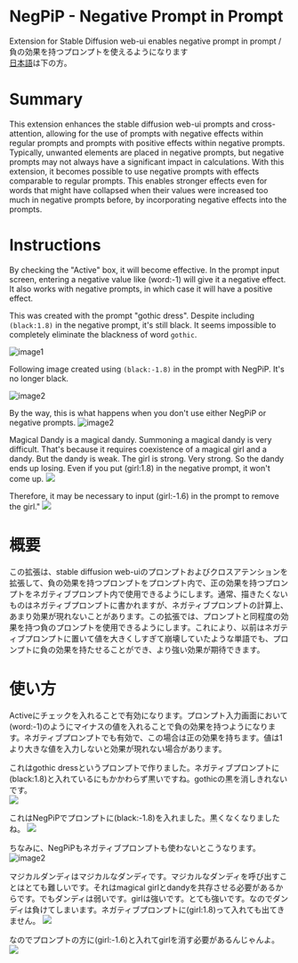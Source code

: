 # NegPiP - Negative Prompt in Prompt
Extension for Stable Diffusion web-ui enables negative prompt in prompt / 負の効果を持つプロンプトを使えるようになります  
[日本語](#概要)は下の方。

# Summary
This extension enhances the stable diffusion web-ui prompts and cross-attention, allowing for the use of prompts with negative effects within regular prompts and prompts with positive effects within negative prompts. Typically, unwanted elements are placed in negative prompts, but negative prompts may not always have a significant impact in calculations. With this extension, it becomes possible to use negative prompts with effects comparable to regular prompts. This enables stronger effects even for words that might have collapsed when their values were increased too much in negative prompts before, by incorporating negative effects into the prompts.

# Instructions
By checking the "Active" box, it will become effective. In the prompt input screen, entering a negative value like (word:-1) will give it a negative effect. It also works with negative prompts, in which case it will have a positive effect.

This was created with the prompt "gothic dress". Despite including `(black:1.8)` in the negative prompt, it's still black. It seems impossible to completely eliminate the blackness of word `gothic`.

![image1](https://github.com/hako-mikan/sd-webui-negpip/blob/imgs/sample.jpg)

Following image created using `(black:-1.8)` in the prompt with NegPiP. It's no longer black.

![image2](https://github.com/hako-mikan/sd-webui-negpip/blob/imgs/sample2.jpg)

By the way, this is what happens when you don't use either NegPiP or negative prompts.
![image2](https://github.com/hako-mikan/sd-webui-negpip/blob/imgs/sample3.jpg)


Magical Dandy is a magical dandy. Summoning a magical dandy is very difficult. That's because it requires coexistence of a magical girl and a dandy. But the dandy is weak. The girl is strong. Very strong. So the dandy ends up losing. Even if you put (girl:1.8) in the negative prompt, it won't come up. 
![](https://github.com/hako-mikan/sd-webui-negpip/blob/imgs/sample4.jpg)

Therefore, it may be necessary to input (girl:-1.6) in the prompt to remove the girl."
![](https://github.com/hako-mikan/sd-webui-negpip/blob/imgs/sample5.jpg)


# 概要
この拡張は、stable diffusion web-uiのプロンプトおよびクロスアテンションを拡張して、負の効果を持つプロンプトをプロンプト内で、正の効果を持つプロンプトをネガティブプロンプト内で使用できるようにします。通常、描きたくないものはネガティブプロンプトに書かれますが、ネガティブプロンプトの計算上、あまり効果が現れないことがあります。この拡張では、プロンプトと同程度の効果を持つ負のプロンプトを使用できるようにします。これにより、以前はネガティブプロンプトに置いて値を大きくしすぎて崩壊していたような単語でも、プロンプトに負の効果を持たせることができ、より強い効果が期待できます。

# 使い方
Activeにチェックを入れることで有効になります。プロンプト入力画面において (word:-1)のようにマイナスの値を入れることで負の効果を持つようになります。ネガティブプロンプトでも有効で、この場合は正の効果を持ちます。値は1より大きな値を入力しないと効果が現れない場合があります。

これはgothic dressというプロンプトで作りました。ネガティブプロンプトに(black:1.8)と入れているにもかかわらず黒いですね。gothicの黒を消しきれないです。  
![](https://github.com/hako-mikan/sd-webui-negpip/blob/imgs/sample.jpg)

これはNegPiPでプロンプトに(black:-1.8)を入れました。黒くなくなりましたね。
![](https://github.com/hako-mikan/sd-webui-negpip/blob/imgs/sample2.jpg)

ちなみに、NegPiPもネガティブプロンプトも使わないとこうなります。
![image2](https://github.com/hako-mikan/sd-webui-negpip/blob/imgs/sample3.jpg)


マジカルダンディはマジカルなダンディです。マジカルなダンディを呼び出すことはとても難しいです。それはmagical girlとdandyを共存させる必要があるからです。でもダンディは弱いです。girlは強いです。とても強いです。なのでダンディは負けてしまいます。ネガティブプロンプトに(girl:1.8)って入れても出てきません。
![](https://github.com/hako-mikan/sd-webui-negpip/blob/imgs/sample4.jpg)

なのでプロンプトの方に(girl:-1.6)と入れてgirlを消す必要があるんじゃんよ。
![](https://github.com/hako-mikan/sd-webui-negpip/blob/imgs/sample5.jpg)
